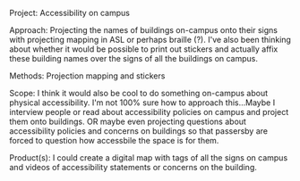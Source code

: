 Project: Accessibility on campus

Approach: Projecting the names of buildings on-campus onto their signs with projecting mapping in ASL or perhaps braille (?). I've also been thinking about whether it would be possible to print out stickers and actually affix these building names over the signs of all the buildings on campus. 

Methods: Projection mapping and stickers

Scope: I think it would also be cool to do something on-campus about physical accessibility. I'm not 100% sure how to approach this...Maybe I interview people or read about accessibility policies on campus and project them onto buildings. OR maybe even projecting questions about accessibility policies and concerns on buildings so that passersby are forced to question how accessbile the space is for them. 

Product(s): I could create a digital map with tags of all the signs on campus and videos of accessibility statements or concerns on the building.
